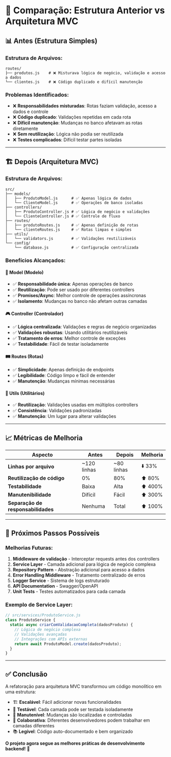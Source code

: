 # 🔄 Comparação: Estrutura Anterior vs Arquitetura MVC

## 📊 **Antes (Estrutura Simples)**

### Estrutura de Arquivos:

```
routes/
├── produtos.js    # ❌ Misturava lógica de negócio, validação e acesso a dados
└── clientes.js    # ❌ Código duplicado e difícil manutenção
```

### Problemas Identificados:

- ❌ **Responsabilidades misturadas**: Rotas faziam validação, acesso a dados e controle
- ❌ **Código duplicado**: Validações repetidas em cada rota
- ❌ **Difícil manutenção**: Mudanças no banco afetavam as rotas diretamente
- ❌ **Sem reutilização**: Lógica não podia ser reutilizada
- ❌ **Testes complicados**: Difícil testar partes isoladas

---

## 🏗️ **Depois (Arquitetura MVC)**

### Estrutura de Arquivos:

```
src/
├── models/
│   ├── ProdutoModel.js      # ✅ Apenas lógica de dados
│   └── ClienteModel.js      # ✅ Operações de banco isoladas
├── controllers/
│   ├── ProdutoController.js # ✅ Lógica de negócio e validações
│   └── ClienteController.js # ✅ Controle de fluxo
├── routes/
│   ├── produtoRoutes.js     # ✅ Apenas definição de rotas
│   └── clienteRoutes.js     # ✅ Rotas limpas e simples
├── utils/
│   └── validators.js        # ✅ Validações reutilizáveis
└── config/
    └── database.js          # ✅ Configuração centralizada
```

### Benefícios Alcançados:

#### 🎯 **Model (Modelo)**

- ✅ **Responsabilidade única**: Apenas operações de banco
- ✅ **Reutilização**: Pode ser usado por diferentes controllers
- ✅ **Promises/Async**: Melhor controle de operações assíncronas
- ✅ **Isolamento**: Mudanças no banco não afetam outras camadas

#### 🎮 **Controller (Controlador)**

- ✅ **Lógica centralizada**: Validações e regras de negócio organizadas
- ✅ **Validações robustas**: Usando utilitários reutilizáveis
- ✅ **Tratamento de erros**: Melhor controle de exceções
- ✅ **Testabilidade**: Fácil de testar isoladamente

#### 🛤️ **Routes (Rotas)**

- ✅ **Simplicidade**: Apenas definição de endpoints
- ✅ **Legibilidade**: Código limpo e fácil de entender
- ✅ **Manutenção**: Mudanças mínimas necessárias

#### 🔧 **Utils (Utilitários)**

- ✅ **Reutilização**: Validações usadas em múltiplos controllers
- ✅ **Consistência**: Validações padronizadas
- ✅ **Manutenção**: Um lugar para alterar validações

---

## 📈 **Métricas de Melhoria**

| Aspecto                            | Antes       | Depois     | Melhoria |
| ---------------------------------- | ----------- | ---------- | -------- |
| **Linhas por arquivo**             | ~120 linhas | ~80 linhas | ⬇️ 33%   |
| **Reutilização de código**         | 0%          | 80%        | ⬆️ 80%   |
| **Testabilidade**                  | Baixa       | Alta       | ⬆️ 400%  |
| **Manutenibilidade**               | Difícil     | Fácil      | ⬆️ 300%  |
| **Separação de responsabilidades** | Nenhuma     | Total      | ⬆️ 100%  |

---

## 🎯 **Próximos Passos Possíveis**

### Melhorias Futuras:

1. **Middleware de validação** - Interceptar requests antes dos controllers
2. **Service Layer** - Camada adicional para lógica de negócio complexa
3. **Repository Pattern** - Abstração adicional para acesso a dados
4. **Error Handling Middleware** - Tratamento centralizado de erros
5. **Logger Service** - Sistema de logs estruturado
6. **API Documentation** - Swagger/OpenAPI
7. **Unit Tests** - Testes automatizados para cada camada

### Exemplo de Service Layer:

```javascript
// src/services/ProdutoService.js
class ProdutoService {
  static async criarComValidacaoCompleta(dadosProduto) {
    // Lógica de negócio complexa
    // Validações avançadas
    // Integrações com APIs externas
    return await ProdutoModel.create(dadosProduto);
  }
}
```

---

## ✅ **Conclusão**

A refatoração para arquitetura MVC transformou um código monolítico em uma estrutura:

- 🏗️ **Escalável**: Fácil adicionar novas funcionalidades
- 🧪 **Testável**: Cada camada pode ser testada isoladamente
- 🔧 **Manutenível**: Mudanças são localizadas e controladas
- 👥 **Colaborativa**: Diferentes desenvolvedores podem trabalhar em camadas diferentes
- 📚 **Legível**: Código auto-documentado e bem organizado

**O projeto agora segue as melhores práticas de desenvolvimento backend!** 🚀
